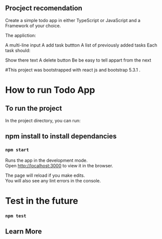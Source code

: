 
## Procject recomendation
Create a simple todo app in either TypeScript or JavaScript and a Framework of your choice.

The appliction:

  A multi-line input
  A add task buttton
  A list of previously added tasks
Each task should:

  Show there text
  A delete button
  Be be easy to tell appart from the next


#This project was bootstrapped with react js and bootstrap 5.3.1 .
# How to run Todo App

## To run the project

In the project directory, you can run:
##  npm install  to install dependancies
### `npm start`

Runs the app in the development mode.\
Open [http://localhost:3000](http://localhost:3000) to view it in the browser.

The page will reload if you make edits.\
You will also see any lint errors in the console.

# Test in the future
### `npm test`




## Learn More







